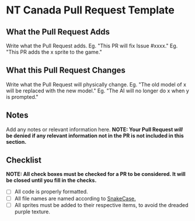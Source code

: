 # NT Canada Pull Request Template


## What the Pull Request Adds
Write what the Pull Request adds.
Eg. "This PR will fix Issue #xxxx."
Eg. "This PR adds the x sprite to the game."

## What this Pull Request Changes
Write what the Pull Request will physically change.
Eg. "The old model of x will be replaced with the new model."
Eg. "The AI will no longer do x when y is prompted."

## Notes
Add any notes or relevant information here.
**NOTE: Your Pull Request _will_ be denied if any relevant information not in the PR is not included in this section.**

## Checklist
**NOTE: All check boxes must be checked for a PR to be considered. It will be closed until you fill in the checks.** 
- [ ] All code is properly formatted.
- [ ] All file names are named according to [SnakeCase.](https://en.wikipedia.org/wiki/Snake_case)
- [ ] All sprites must be added to their respective items, to avoid the dreaded purple texture.
